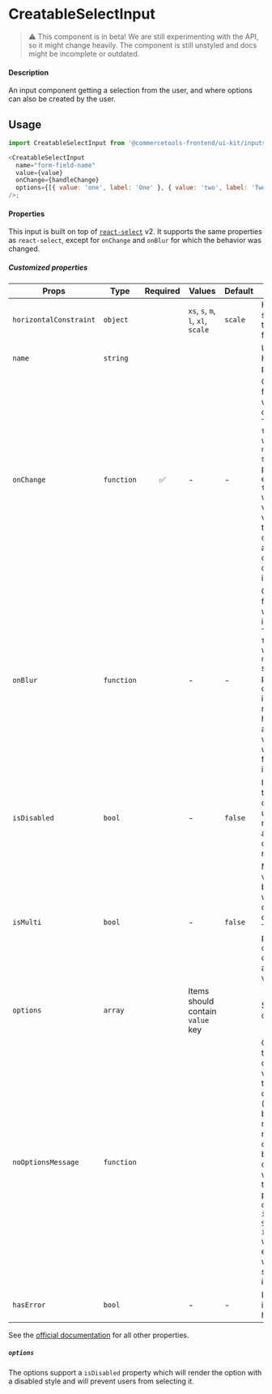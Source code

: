 # CreatableSelectInput

> ⚠️ This component is in beta!
> We are still experimenting with the API, so it might change heavily.
> The component is still unstyled and docs might be incomplete or outdated.

#### Description

An input component getting a selection from the user, and where options can also be created by the user.

## Usage

```js
import CreatableSelectInput from '@commercetools-frontend/ui-kit/inputs/creatable-select-input';

<CreatableSelectInput
  name="form-field-name"
  value={value}
  onChange={handleChange}
  options={[{ value: 'one', label: 'One' }, { value: 'two', label: 'Two' }]}
/>;
```

#### Properties

This input is built on top of [`react-select`](https://github.com/JedWatson/react-select) v2.
It supports the same properties as `react-select`, except for `onChange` and `onBlur` for which the behavior was changed.

##### Customized properties

| Props                  | Type       | Required | Values                             | Default | Description                                                                                                                                                                                                                                                                                 |
| ---------------------- | ---------- | :------: | ---------------------------------- | ------- | ------------------------------------------------------------------------------------------------------------------------------------------------------------------------------------------------------------------------------------------------------------------------------------------- |
| `horizontalConstraint` | `object`   |          | `xs`, `s`, `m`, `l`, `xl`, `scale` | `scale` | Horizontal size limit of the input fields.                                                                                                                                                                                                                                                  |
| `name`                 | `string`   |          |                                    |         | Used as HTML `name` property                                                                                                                                                                                                                                                                |
| `onChange`             | `function` |    ✅    | -                                  | -       | Called with a fake event when value changes. The event's `target.name` will be the `name` supplied in props. The event's `target.value` will hold the value. The value will be the selected option, or an array of options in case `isMulti` is `true`.                                     |
| `onBlur`               | `function` |          | -                                  | -       | Called with a fake event when input is blurred. The event's `target.name` will be the `name` supplied in props. In case `isMulti` is `true`, the name will have `.0` appended which helps with the formik integration.                                                                      |
| `isDisabled`           | `bool`     |          | -                                  | `false` | Indicates that the field cannot be used (e.g not authorised, or changes not saved)                                                                                                                                                                                                          |
| `isMulti`              | `bool`     |          | -                                  | `false` | Multiple values can be selected when this option is checked. The `event` passed to `onChange` will contain an array of values then.                                                                                                                                                         |
| `options`              | `array`    |          | Items should contain `value` key   |         | Selectable options                                                                                                                                                                                                                                                                          |
| `noOptionsMessage`     | `function` |          |                                    |         | Can be used to render a custom value when there are no options (either because of no search results, or all options have been used, or there were none in the first place). Gets called with `{ inputValue: String }`. `inputValue` will be an empty string when no search text is present. |
| `hasError`             | `bool`     |          | -                                  | -       | Indicates the input field has an error                                                                                                                                                                                                                                                      |

See the [official documentation](https://react-select.com/props) for all other properties.

##### `options`

The options support a `isDisabled` property which will render the option with a disabled style and will prevent users from selecting it.
